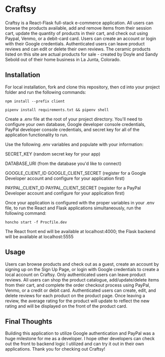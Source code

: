 # Craftsy

Craftsy is a React-Flask full-stack e-commerce application. All users can browse the products available, add and remove items from their session cart, update the quantity of products in their cart, and check out using Paypal, Venmo, or a debit-card card. Users can create an account or login with their Google credentials. Authenticated users can leave product reviews and can edit or delete their own reviews. The ceramic products listed on this site are actual products for sale - created by Doyle and Sandy Sebold out of their home business in La Junta, Colorado.

## Installation

For local installation, fork and clone this repository, then cd into your project folder and run the following commands:

`npm install --prefix client`

`pipenv install requirements.txt && pipenv shell`

Create a .env file at the root of your project directory. You'll need to configure your own database, Google developer console credentials, PayPal developer console credentials, and secret key for all of the application functionality to run.

Use the following .env variables and populate with your information:

SECRET_KEY (random secret key for your app)

DATABASE_URI (from the database you'd like to connect)

GOOGLE_CLIENT_ID
GOOGLE_CLIENT_SECRET (register for a Google Developer account and configure for your application first)

PAYPAL_CLIENT_ID
PAYPAL_CLIENT_SECRET (register for a PayPal Developer account and configure for your application first)

Once your application is configured with the proper variables in your .env file, to run the React and Flask applications simultaneously, run the following command:

`honcho start -f Procfile.dev`

The React front end will be available at localhost:4000; the Flask backend will be available at localhost:5555

## Usage

Users can browse products and check out as a guest, create an account by signing up on the Sign Up Page, or login with Google credentials to create a local account on Craftsy. Only authenticated users can leave product reviews. All users can shop the product catalogue, add/update/delete items from their cart, and complete the order checkout process using PayPal, Venmo, or a credit or debit card. Authenticated users can create, edit, and delete reviews for each product on the product page. Once leaving a review, the average rating for the product will update to reflect the new rating and will be displayed on the front of the product card. 

## Final Thoughts

Building this application to utilize Google authentication and PayPal was a huge milestone for me as a developer. I hope other developers can check out the front to backend logic I utilized and can try it out in their own applications. Thank you for checking out Craftsy!
